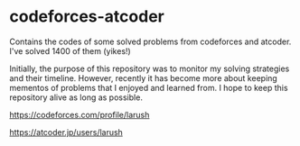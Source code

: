 # codeforces-atcoder
Contains the codes of some solved problems from codeforces and atcoder.
I've solved 1400 of them (yikes!)

Initially, the purpose of this repository was to monitor my solving strategies and their timeline. 
However, recently it has become more about keeping mementos of problems that I enjoyed and learned 
from. I hope to keep this repository alive as long as possible.

https://codeforces.com/profile/larush

https://atcoder.jp/users/larush
